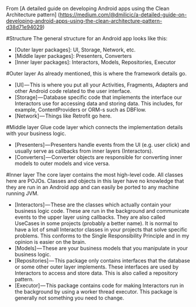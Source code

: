 From [A detailed guide on developing Android apps using the Clean Architecture pattern] (https://medium.com/@dmilicic/a-detailed-guide-on-developing-android-apps-using-the-clean-architecture-pattern-d38d71e94029)

#Structure
The general structure for an Android app looks like this:
+ [Outer layer packages]: UI, Storage, Network, etc.
+ [Middle layer packages]: Presenters, Converters
+ [Inner layer packages]: Interactors, Models, Repositories, Executor

#Outer layer
As already mentioned, this is where the framework details go.
+ [UI] — This is where you put all your Activities, Fragments, Adapters and other Android code related to the user interface.
+ [Storage] — Database specific code that implements the interface our Interactors use for accessing data and storing data. This includes, for example, ContentProviders or ORM-s such as DBFlow.
+ [Network] — Things like Retrofit go here.

#Middle layer
Glue code layer which connects the implementation details with your business logic.
+ [Presenters] — Presenters handle events from the UI (e.g. user click) and usually serve as callbacks from inner layers (Interactors).
+ [Converters] — Converter objects are responsible for converting inner models to outer models and vice versa.

#Inner layer
The core layer contains the most high-level code. All classes here are POJOs. Classes and objects in this layer have no knowledge that they are run in an Android app and can easily be ported to any machine running JVM.
+ [Interactors] — These are the classes which actually contain your business logic code. These are run in the background and communicate events to the upper layer using callbacks. They are also called UseCases in some projects (probably a better name). It is normal to have a lot of small Interactor classes in your projects that solve specific problems. This conforms to the Single Responsibility Principle and in my opinion is easier on the brain.
+ [Models] — These are your business models that you manipulate in your business logic.
+ [Repositories] — This package only contains interfaces that the database or some other outer layer implements. These interfaces are used by Interactors to access and store data. This is also called a repository pattern.
+ [Executor] — This package contains code for making Interactors run in the background by using a worker thread executor. This package is generally not something you need to change.
